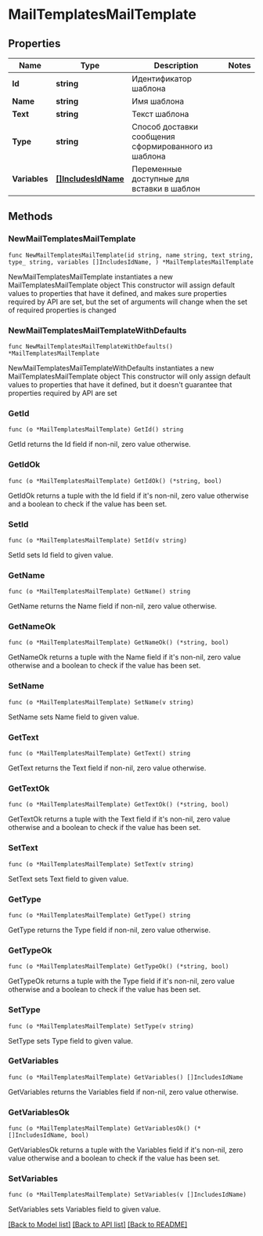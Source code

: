 # MailTemplatesMailTemplate

## Properties

Name | Type | Description | Notes
------------ | ------------- | ------------- | -------------
**Id** | **string** | Идентификатор шаблона | 
**Name** | **string** | Имя шаблона | 
**Text** | **string** | Текст шаблона | 
**Type** | **string** | Способ доставки сообщения сформированного из шаблона | 
**Variables** | [**[]IncludesIdName**](IncludesIdName.md) | Переменные доступные для вставки в шаблон | 

## Methods

### NewMailTemplatesMailTemplate

`func NewMailTemplatesMailTemplate(id string, name string, text string, type_ string, variables []IncludesIdName, ) *MailTemplatesMailTemplate`

NewMailTemplatesMailTemplate instantiates a new MailTemplatesMailTemplate object
This constructor will assign default values to properties that have it defined,
and makes sure properties required by API are set, but the set of arguments
will change when the set of required properties is changed

### NewMailTemplatesMailTemplateWithDefaults

`func NewMailTemplatesMailTemplateWithDefaults() *MailTemplatesMailTemplate`

NewMailTemplatesMailTemplateWithDefaults instantiates a new MailTemplatesMailTemplate object
This constructor will only assign default values to properties that have it defined,
but it doesn't guarantee that properties required by API are set

### GetId

`func (o *MailTemplatesMailTemplate) GetId() string`

GetId returns the Id field if non-nil, zero value otherwise.

### GetIdOk

`func (o *MailTemplatesMailTemplate) GetIdOk() (*string, bool)`

GetIdOk returns a tuple with the Id field if it's non-nil, zero value otherwise
and a boolean to check if the value has been set.

### SetId

`func (o *MailTemplatesMailTemplate) SetId(v string)`

SetId sets Id field to given value.


### GetName

`func (o *MailTemplatesMailTemplate) GetName() string`

GetName returns the Name field if non-nil, zero value otherwise.

### GetNameOk

`func (o *MailTemplatesMailTemplate) GetNameOk() (*string, bool)`

GetNameOk returns a tuple with the Name field if it's non-nil, zero value otherwise
and a boolean to check if the value has been set.

### SetName

`func (o *MailTemplatesMailTemplate) SetName(v string)`

SetName sets Name field to given value.


### GetText

`func (o *MailTemplatesMailTemplate) GetText() string`

GetText returns the Text field if non-nil, zero value otherwise.

### GetTextOk

`func (o *MailTemplatesMailTemplate) GetTextOk() (*string, bool)`

GetTextOk returns a tuple with the Text field if it's non-nil, zero value otherwise
and a boolean to check if the value has been set.

### SetText

`func (o *MailTemplatesMailTemplate) SetText(v string)`

SetText sets Text field to given value.


### GetType

`func (o *MailTemplatesMailTemplate) GetType() string`

GetType returns the Type field if non-nil, zero value otherwise.

### GetTypeOk

`func (o *MailTemplatesMailTemplate) GetTypeOk() (*string, bool)`

GetTypeOk returns a tuple with the Type field if it's non-nil, zero value otherwise
and a boolean to check if the value has been set.

### SetType

`func (o *MailTemplatesMailTemplate) SetType(v string)`

SetType sets Type field to given value.


### GetVariables

`func (o *MailTemplatesMailTemplate) GetVariables() []IncludesIdName`

GetVariables returns the Variables field if non-nil, zero value otherwise.

### GetVariablesOk

`func (o *MailTemplatesMailTemplate) GetVariablesOk() (*[]IncludesIdName, bool)`

GetVariablesOk returns a tuple with the Variables field if it's non-nil, zero value otherwise
and a boolean to check if the value has been set.

### SetVariables

`func (o *MailTemplatesMailTemplate) SetVariables(v []IncludesIdName)`

SetVariables sets Variables field to given value.



[[Back to Model list]](../README.md#documentation-for-models) [[Back to API list]](../README.md#documentation-for-api-endpoints) [[Back to README]](../README.md)


